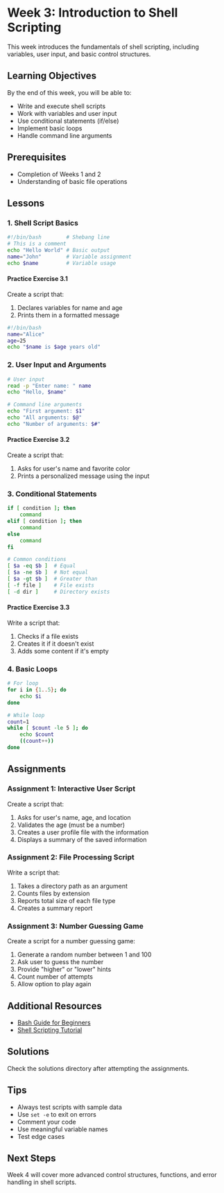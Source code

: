 # Week 3: Introduction to Shell Scripting

This week introduces the fundamentals of shell scripting, including variables, user input, and basic control structures.

## Learning Objectives
By the end of this week, you will be able to:
- Write and execute shell scripts
- Work with variables and user input
- Use conditional statements (if/else)
- Implement basic loops
- Handle command line arguments

## Prerequisites
- Completion of Weeks 1 and 2
- Understanding of basic file operations

## Lessons

### 1. Shell Script Basics
```bash
#!/bin/bash        # Shebang line
# This is a comment
echo "Hello World" # Basic output
name="John"        # Variable assignment
echo $name         # Variable usage
```

#### Practice Exercise 3.1
Create a script that:
1. Declares variables for name and age
2. Prints them in a formatted message
```bash
#!/bin/bash
name="Alice"
age=25
echo "$name is $age years old"
```

### 2. User Input and Arguments
```bash
# User input
read -p "Enter name: " name
echo "Hello, $name"

# Command line arguments
echo "First argument: $1"
echo "All arguments: $@"
echo "Number of arguments: $#"
```

#### Practice Exercise 3.2
Create a script that:
1. Asks for user's name and favorite color
2. Prints a personalized message using the input

### 3. Conditional Statements
```bash
if [ condition ]; then
    command
elif [ condition ]; then
    command
else
    command
fi

# Common conditions
[ $a -eq $b ]  # Equal
[ $a -ne $b ]  # Not equal
[ $a -gt $b ]  # Greater than
[ -f file ]    # File exists
[ -d dir ]     # Directory exists
```

#### Practice Exercise 3.3
Write a script that:
1. Checks if a file exists
2. Creates it if it doesn't exist
3. Adds some content if it's empty

### 4. Basic Loops
```bash
# For loop
for i in {1..5}; do
    echo $i
done

# While loop
count=1
while [ $count -le 5 ]; do
    echo $count
    ((count++))
done
```

## Assignments

### Assignment 1: Interactive User Script
Create a script that:
1. Asks for user's name, age, and location
2. Validates the age (must be a number)
3. Creates a user profile file with the information
4. Displays a summary of the saved information

### Assignment 2: File Processing Script
Write a script that:
1. Takes a directory path as an argument
2. Counts files by extension
3. Reports total size of each file type
4. Creates a summary report

### Assignment 3: Number Guessing Game
Create a script for a number guessing game:
1. Generate a random number between 1 and 100
2. Ask user to guess the number
3. Provide "higher" or "lower" hints
4. Count number of attempts
5. Allow option to play again

## Additional Resources
- [Bash Guide for Beginners](https://tldp.org/LDP/Bash-Beginners-Guide/html/)
- [Shell Scripting Tutorial](https://www.shellscript.sh/)

## Solutions
Check the solutions directory after attempting the assignments.

## Tips
- Always test scripts with sample data
- Use `set -e` to exit on errors
- Comment your code
- Use meaningful variable names
- Test edge cases

## Next Steps
Week 4 will cover more advanced control structures, functions, and error handling in shell scripts.
